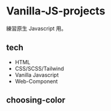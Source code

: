 # Vanilla-JS-projects

練習原生 Javascript 用。

## tech

- HTML
- CSS/SCSS/Tailwind
- Vanilla Javascript
- Web-Component

## choosing-color
